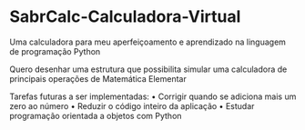 # SabrCalc-Calculadora-Virtual
Uma calculadora para meu aperfeiçoamento e aprendizado na linguagem de programação Python

Quero desenhar uma estrutura que possibilita simular uma calculadora 
de principais operações de Matemática Elementar

Tarefas futuras a ser implementadas:
•	Corrigir quando se adiciona mais um zero ao número 
•	Reduzir o código inteiro da aplicação
•	Estudar programação orientada a objetos com Python

